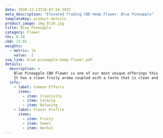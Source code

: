 ```yaml
---
date: 2020-12-13T20:07:54.393Z
meta_description: "Elevated Trading CBD Hemp Flower: Blue Pineapple"
templateKey: product-details
product_image: img_0116.jpg
title: Blue Pineapple
category: Flower
thc: 0.28
cbd: 13.01
weights:
  - metric: lb
    value: -2
coa_link: blue-pineapple-hemp-flower.pdf
details:
  description: >
    Blue Pineapple CBD Flower is one of our most unique offerings this season.
    It has a clean fruity aroma coupled with a taste that is clean and sweet. 
  info:
    - label: Common Effects
      items:
        - item: Creativity
        - item: Calming
        - item: Relaxing
    - label: Flavor Profile
      items:
        - item: Fruity
        - item: Sweet
        - item: Herbal
---
```

